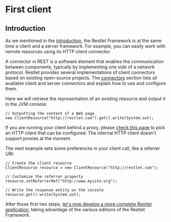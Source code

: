 # First client

## Introduction

As we mentioned in the [introduction](../index.md "Part I - Introduction"),
the Restlet Framework is at the same time a client and a server
framework. For example, you can easily work with remote resources using
its HTTP client connector.

A connector in REST is a software element that enables the communication
between components, typically by implementing one side of a network
protocol. Restlet provides several implementations of client connectors
based on existing open-source projects. The
[connectors](../../core/base/connectors/index.md "Connectors")
section lists all available client and server connectors and explain how
to use and configure them.

Here we will retrieve the representation of an existing resource and
output it in the JVM console:

~~~~ {.brush: .java}
// Outputting the content of a Web page  
new ClientResource("http://restlet.com").get().write(System.out);  
~~~~

If you are running your client behind a proxy, please [check this
page](../../core/base/connectors/index.md) to
pick an HTTP client that can be configured. The internal HTTP client
doesn't support proxies at the moment.

The next example sets some preferences in your client call, like a
referrer URI:

~~~~ {.brush: .java}
// Create the client resource  
ClientResource resource = new ClientResource("http://restlet.com");  
 
// Customize the referrer property  
resource.setReferrerRef("http://www.mysite.org");  

// Write the response entity on the console
resource.get().write(System.out);  
~~~~

After those first two steps, [let's now develop a more complete Restlet
application](first-application.md "First application"),
taking advantage of the various editions of the Restlet Framework.

